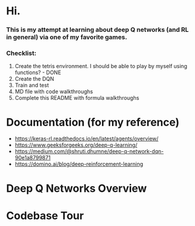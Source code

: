 # Hi.
### This is my attempt at learning about deep Q networks (and RL in general) via one of my favorite games.

### Checklist:
1. Create the tetris environment. I should be able to play by myself using functions? - DONE
2. Create the DQN
3. Train and test
4. MD file with code walkthroughs
5. Complete this README with formula walkthroughs

# Documentation (for my reference)
- https://keras-rl.readthedocs.io/en/latest/agents/overview/
- https://www.geeksforgeeks.org/deep-q-learning/
- https://medium.com/@shruti.dhumne/deep-q-network-dqn-90e1a8799871
- https://domino.ai/blog/deep-reinforcement-learning

# Deep Q Networks Overview

# Codebase Tour
